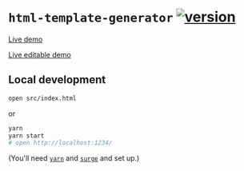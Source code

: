 # `html-template-generator` [![version](https://img.shields.io/github/release/hchiam/html-template-generator)](https://github.com/hchiam/html-template-generator/releases)

[Live demo](https://html-template-generator.surge.sh)

[Live editable demo](https://codepen.io/hchiam/full/jOBOaqm)

## Local development

```bash
open src/index.html
```

or

```bash
yarn
yarn start
# open http://localhost:1234/
```

(You'll need [`yarn`](https://github.com/hchiam/learning-yarn) and [`surge`](https://github.com/hchiam/learning-surge) and set up.)
